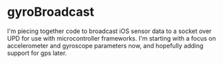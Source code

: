 gyroBroadcast
=============

I'm piecing together code to broadcast iOS sensor data to a socket over UPD for use with microcontroller frameworks. I'm starting with a focus on accelerometer and gyroscope parameters now, and hopefully adding support for gps later.